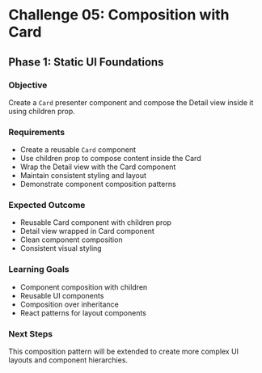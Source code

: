 # Challenge 05: Composition with Card

## Phase 1: Static UI Foundations

### Objective
Create a `Card` presenter component and compose the Detail view inside it using children prop.

### Requirements
- Create a reusable `Card` component
- Use children prop to compose content inside the Card
- Wrap the Detail view with the Card component
- Maintain consistent styling and layout
- Demonstrate component composition patterns

### Expected Outcome
- Reusable Card component with children prop
- Detail view wrapped in Card component
- Clean component composition
- Consistent visual styling

### Learning Goals
- Component composition with children
- Reusable UI components
- Composition over inheritance
- React patterns for layout components

### Next Steps
This composition pattern will be extended to create more complex UI layouts and component hierarchies.

